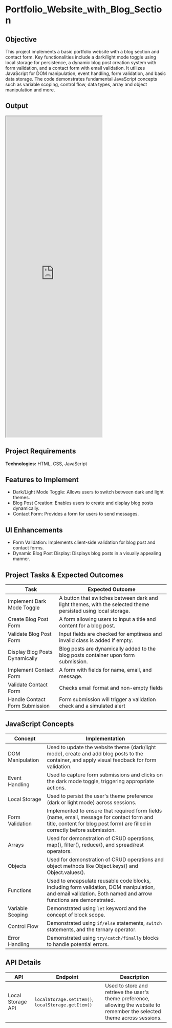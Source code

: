 # Portfolio_Website_with_Blog_Section

## Objective
This project implements a basic portfolio website with a blog section and contact form. Key functionalities include a dark/light mode toggle using local storage for persistence, a dynamic blog post creation system with form validation, and a contact form with email validation. It utilizes JavaScript for DOM manipulation, event handling, form validation, and basic data storage. The code demonstrates fundamental JavaScript concepts such as variable scoping, control flow, data types, array and object manipulation and more.

## Output
<iframe src="https://github.com/niat-web/Portfolio_Website_with_Blog_Section" height="1000" width="300" title="Portfolio_Website_with_Blog_Section"></iframe>

## Project Requirements
**Technologies:** HTML, CSS, JavaScript

## Features to Implement
- Dark/Light Mode Toggle: Allows users to switch between dark and light themes.
- Blog Post Creation: Enables users to create and display blog posts dynamically.
- Contact Form: Provides a form for users to send messages.

## UI Enhancements
- Form Validation: Implements client-side validation for blog post and contact forms.
- Dynamic Blog Post Display: Displays blog posts in a visually appealing manner.

## Project Tasks & Expected Outcomes
| Task | Expected Outcome |
|------|------------------|
| Implement Dark Mode Toggle | A button that switches between dark and light themes, with the selected theme persisted using local storage. |
| Create Blog Post Form | A form allowing users to input a title and content for a blog post. |
| Validate Blog Post Form | Input fields are checked for emptiness and invalid class is added if empty. |
| Display Blog Posts Dynamically | Blog posts are dynamically added to the blog posts container upon form submission. |
| Implement Contact Form | A form with fields for name, email, and message. |
| Validate Contact Form | Checks email format and non-empty fields |
| Handle Contact Form Submission | Form submission will trigger a validation check and a simulated alert |

## JavaScript Concepts
| Concept | Implementation |
|---------|----------------|
| DOM Manipulation | Used to update the website theme (dark/light mode), create and add blog posts to the container, and apply visual feedback for form validation. |
| Event Handling | Used to capture form submissions and clicks on the dark mode toggle, triggering appropriate actions. |
| Local Storage | Used to persist the user's theme preference (dark or light mode) across sessions. |
| Form Validation | Implemented to ensure that required form fields (name, email, message for contact form and title, content for blog post form) are filled in correctly before submission.  |
| Arrays | Used for demonstration of CRUD operations, map(), filter(), reduce(), and spread/rest operators. |
| Objects | Used for demonstration of CRUD operations and object methods like Object.keys() and Object.values(). |
| Functions | Used to encapsulate reusable code blocks, including form validation, DOM manipulation, and email validation. Both named and arrow functions are demonstrated. |
| Variable Scoping | Demonstrated using `let` keyword and the concept of block scope. |
| Control Flow | Demonstrated using `if/else` statements, `switch` statements, and the ternary operator. |
| Error Handling | Demonstrated using `try/catch/finally` blocks to handle potential errors. |

## API Details
| API | Endpoint | Description |
|-----|----------|-------------|
| Local Storage API | `localStorage.setItem()`, `localStorage.getItem()` | Used to store and retrieve the user's theme preference, allowing the website to remember the selected theme across sessions. |